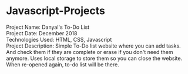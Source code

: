 # Javascript-Projects
Project Name: Danyal's To-Do List <br />
Project Date: December 2018 <br /> 
Technologies Used: HTML, CSS, Javascript<br />
Project Description: Simple To-Do list website where you can add tasks. And check them if they are complete or erase if you don't need them anymore. Uses local storage to store them so you can close the website. When re-opened again, to-do list will be there.
